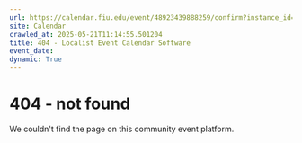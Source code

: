 ```yaml
---
url: https://calendar.fiu.edu/event/48923439888259/confirm?instance_id=49163444912982&return=https%3A%2F%2Fcalendar.fiu.edu%2Fcalendar%3Fevent_types%255B%255D%3D121719
site: Calendar
crawled_at: 2025-05-21T11:14:55.501204
title: 404 - Localist Event Calendar Software
event_date: 
dynamic: True
---
```


# 404 - not found
We couldn't find the page on this community event platform.

